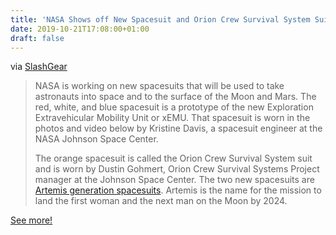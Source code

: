 ```yaml
---
title: 'NASA Shows off New Spacesuit and Orion Crew Survival System Suit'
date: 2019-10-21T17:08:00+01:00
draft: false
---
```


via [SlashGear](https://www.slashgear.com/nasa-shows-off-new-spacesuit-and-orion-crew-survival-system-suit-16595732/)

> NASA is working on new spacesuits that will be used to take astronauts into space and to the surface of the Moon and Mars. The red, white, and blue spacesuit is a prototype of the new Exploration Extravehicular Mobility Unit or xEMU. That spacesuit is worn in the photos and video below by Kristine Davis, a spacesuit engineer at the NASA Johnson Space Center.
> 
> The orange spacesuit is called the Orion Crew Survival System suit and is worn by Dustin Gohmert, Orion Crew Survival Systems Project manager at the Johnson Space Center. The two new spacesuits are [Artemis generation spacesuits](https://www.nasa.gov/image-feature/a-new-spacesuit-for-artemis-generation-astronauts). Artemis is the name for the mission to land the first woman and the next man on the Moon by 2024.

[See more!](https://www.slashgear.com/nasa-shows-off-new-spacesuit-and-orion-crew-survival-system-suit-16595732/)